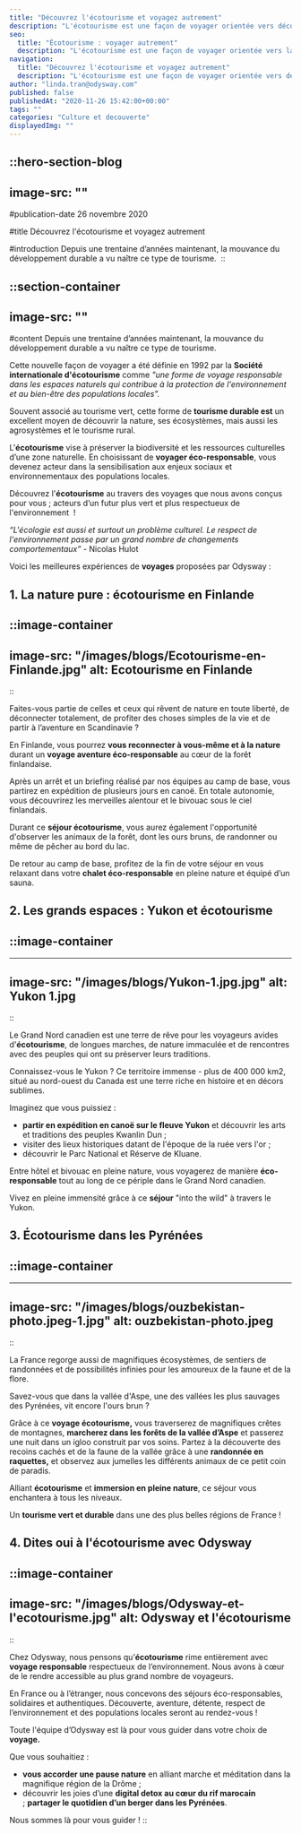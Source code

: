 ```yaml
---
title: "Découvrez l'écotourisme et voyagez autrement"
description: "L'écotourisme est une façon de voyager orientée vers découverte de la nature, dans le respect de l'environnement et de la culture locale - le voyage parfait !"
seo:
  title: "Écotourisme : voyager autrement"
  description: "L'écotourisme est une façon de voyager orientée vers la découverte de la nature, dans le respect de l'environnement et de la culture locale - le voyage parfait !"
navigation:
  title: "Découvrez l'écotourisme et voyagez autrement"
  description: "L'écotourisme est une façon de voyager orientée vers découverte de la nature, dans le respect de l'environnement et de la culture locale - le voyage parfait !"
author: "linda.tran@odysway.com"
published: false
publishedAt: "2020-11-26 15:42:00+00:00"
tags: ""
categories: "Culture et decouverte"
displayedImg: ""
---
```


::hero-section-blog
---
image-src: ""
---
#publication-date
26 novembre 2020

#title
Découvrez l'écotourisme et voyagez autrement

#introduction
Depuis une trentaine d’années maintenant, la mouvance du développement durable a vu naître ce type de tourisme. 
::

::section-container
---
image-src: ""
---
#content
Depuis une trentaine d’années maintenant, la mouvance du développement durable a vu naître ce type de tourisme. 

Cette nouvelle façon de voyager a été définie en 1992 par la **Société internationale d'écotourisme** comme _"une forme de voyage responsable dans les espaces naturels qui contribue à la protection de l'environnement et au bien-être des populations locales”._

Souvent associé au tourisme vert, cette forme de **tourisme durable est** un excellent moyen de découvrir la nature, ses écosystèmes, mais aussi les agrosystèmes et le tourisme rural.

L'**écotourisme** vise à préserver la biodiversité et les ressources culturelles d’une zone naturelle. En choisissant de **voyager éco-responsable**, vous devenez acteur dans la sensibilisation aux enjeux sociaux et environnementaux des populations locales.

Découvrez l'**écotourisme** au travers des voyages que nous avons conçus pour vous ; acteurs d’un futur plus vert et plus respectueux de l'environnement  !

_“L'écologie est aussi et surtout un problème culturel. Le respect de l'environnement passe par un grand nombre de changements comportementaux”_ - Nicolas Hulot

Voici les meilleures expériences de **voyages** proposées par Odysway :

## **1\. La nature pure : écotourisme en Finlande**

::image-container
---
image-src: "/images/blogs/Ecotourisme-en-Finlande.jpg"
alt: Ecotourisme en Finlande
---
::

Faites-vous partie de celles et ceux qui rêvent de nature en toute liberté, de déconnecter totalement, de profiter des choses simples de la vie et de partir à l’aventure en Scandinavie ?

En Finlande, vous pourrez **vous reconnecter à vous-même et à la nature** durant un **voyage aventure éco-responsable** au cœur de la forêt finlandaise.

Après un arrêt et un briefing réalisé par nos équipes au camp de base, vous partirez en expédition de plusieurs jours en canoë. En totale autonomie, vous découvrirez les merveilles alentour et le bivouac sous le ciel finlandais.

Durant ce **séjour écotourisme**, vous aurez également l'opportunité d'observer les animaux de la forêt, dont les ours bruns, de randonner ou même de pêcher au bord du lac.

De retour au camp de base, profitez de la fin de votre séjour en vous relaxant dans votre **chalet éco-responsable** en pleine nature et équipé d’un sauna.

## 2\. Les grands espaces : Yukon et écotourisme

## ::image-container
---
image-src: "/images/blogs/Yukon-1.jpg.jpg"
alt: Yukon 1.jpg
---
::

Le Grand Nord canadien est une terre de rêve pour les voyageurs avides d'**écotourisme**, de longues marches, de nature immaculée et de rencontres avec des peuples qui ont su préserver leurs traditions.

Connaissez-vous le Yukon ? Ce territoire immense - plus de 400 000 km2, situé au nord-ouest du Canada est une terre riche en histoire et en décors sublimes. 

Imaginez que vous puissiez :

*   **partir en expédition en canoë sur le fleuve Yukon** et découvrir les arts et traditions des peuples Kwanlin Dun ;
*   visiter des lieux historiques datant de l'époque de la ruée vers l'or ;
*   découvrir le Parc National et Réserve de Kluane.

Entre hôtel et bivouac en pleine nature, vous voyagerez de manière **éco-responsable** tout au long de ce périple dans le Grand Nord canadien.

Vivez en pleine immensité grâce à ce **séjour** "into the wild" à travers le Yukon.

## 3\. Écotourisme dans les Pyrénées

## ::image-container
---
image-src: "/images/blogs/ouzbekistan-photo.jpeg-1.jpg"
alt: ouzbekistan-photo.jpeg
---
::

La France regorge aussi de magnifiques écosystèmes, de sentiers de randonnées et de possibilités infinies pour les amoureux de la faune et de la flore.

Savez-vous que dans la vallée d'Aspe, une des vallées les plus sauvages des Pyrénées, vit encore l'ours brun ?

Grâce à ce **voyage écotourisme,** vous traverserez de magnifiques crêtes de montagnes, **marcherez dans les forêts de la vallée d’Aspe** et passerez une nuit dans un igloo construit par vos soins. Partez à la découverte des recoins cachés et de la faune de la vallée grâce à une **randonnée en raquettes,** et observez aux jumelles les différents animaux de ce petit coin de paradis.

Alliant **écotourisme** et **immersion en pleine nature**, ce séjour vous enchantera à tous les niveaux.

Un **tourisme vert et durable** dans une des plus belles régions de France !

## 4\. Dites oui à l'écotourisme avec Odysway

::image-container
---
image-src: "/images/blogs/Odysway-et-l'ecotourisme.jpg"
alt: Odysway et l'écotourisme
---
::

Chez Odysway, nous pensons qu’**écotourisme** rime entièrement avec **voyage responsable** respectueux de l’environnement. Nous avons à cœur de le rendre accessible au plus grand nombre de voyageurs.

En France ou à l’étranger, nous concevons des séjours éco-responsables, solidaires et authentiques. Découverte, aventure, détente, respect de l’environnement et des populations locales seront au rendez-vous !

Toute l'équipe d’Odysway est là pour vous guider dans votre choix de **voyage.**

Que vous souhaitiez :

*   **vous accorder une pause nature** en alliant marche et méditation dans la magnifique région de la Drôme ; 
*   découvrir les joies d’une **digital detox au cœur du rif marocain** ; **partager le quotidien d’un berger dans les Pyrénées**. 

Nous sommes là pour vous guider !
::
